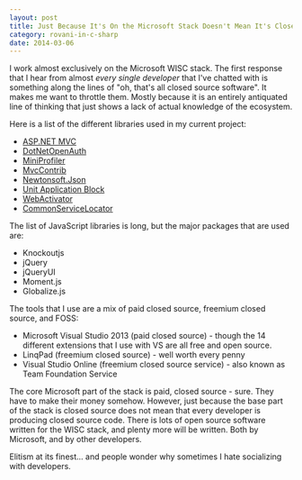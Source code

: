 ```yaml
---
layout: post
title: Just Because It's On the Microsoft Stack Doesn't Mean It's Closed Source
category: rovani-in-c-sharp
date: 2014-03-06
---
```


I work almost exclusively on the Microsoft WISC stack. The first response that I hear from almost _every single developer_ that I've chatted with is something along the lines of "oh, that's all closed source software". It makes me want to throttle them. Mostly because it is an entirely antiquated line of thinking that just shows a lack of actual knowledge of the ecosystem.

Here is a list of the different libraries used in my current project:

- [ASP.NET MVC](http://aspnetwebstack.codeplex.com/)
- [DotNetOpenAuth](https://github.com/DotNetOpenAuth/DotNetOpenAuth)
- [MiniProfiler](https://github.com/SamSaffron/MiniProfiler)
- [MvcContrib](http://mvccontrib.codeplex.com/SourceControl/latest)
- [Newtonsoft.Json](https://github.com/JamesNK/Newtonsoft.Json)
- [Unit Application Block](http://unity.codeplex.com/SourceControl/latest)
- [WebActivator](http://unity.codeplex.com/SourceControl/latest)
- [CommonServiceLocator](http://commonservicelocator.codeplex.com/SourceControl/latest)

The list of JavaScript libraries is long, but the major packages that are used are:

- Knockoutjs
- jQuery
- jQueryUI
- Moment.js
- Globalize.js

The tools that I use are a mix of paid closed source, freemium closed source, and FOSS:

- Microsoft Visual Studio 2013 (paid closed source) - though the 14 different extensions that I use with VS are all free and open source.
- LinqPad (freemium closed source) - well worth every penny
- Visual Studio Online (freemium closed source service) - also known as Team Foundation Service

The core Microsoft part of the stack is paid, closed source - sure. They have to make their money somehow. However, just because the base part of the stack is closed source does not mean that every developer is producing closed source code. There is lots of open source software written for the WISC stack, and plenty more will be written. Both by Microsoft, and by other developers.

Elitism at its finest&hellip; and people wonder why sometimes I hate socializing with developers.